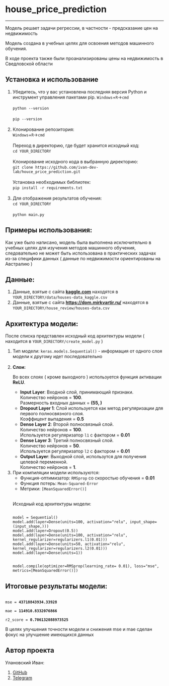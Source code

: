 <h1> house_price_prediction </h1>
<hr>
<p>Модель решает задачи регрессии, в частности - предсказание цен на недвижимость</p>
<p>Модель создана в учебных целях для освоения методов машинного обучения.</p>
<p>В ходе проекта также были проанализированы цены на недвижимость в Сведловской области</p>
<h2>Установка и использование</h2>
<ol>
<li>Убедитесь, что у вас установлена последняя версия Python и инструмент управления пакетами pip.
<code>Windows</code>+<code>R</code>-><code>cmd</code>
<br><br>
<code>python --version</code>
<br><br>
<code>pip --version</code>
</li>
<br>
<li>Клонирование репозитория:<br>
<code>Windows</code>+<code>R</code>-><code>cmd</code>
<br><br>
Переход в директорию, где будет хранится исходный код:<br>
<code>cd YOUR_DIRECTORY</code>
<br><br>
Клонирование исходного кода в выбранную директорию:<br>
<code>git clone https://github.com/ivan-dev-lab/houce_price_prediction.git</code>
<br><br>
Установка необходимых библиотек:<br>
<code>pip install -r requirements.txt</code></li>
<br>
<li>Для отображения результатов обучения:
<br>
<code>cd YOUR_DIRECTORY</code>
<br><br>
<code>python main.py</code></li>
</ol>
<h2>Примеры использования:</h2>
<p>Как уже было написано, модель была выполнена исключительно в учебных целях для изучения методов машинного обучения, следовательно не может быть использована в практических задачах из-за специфики данных ( данные по недвижимости ориентированы на Австралию )</p>
<h2>Данные:</h2>
<ol>
<li>Данные, взятые с сайта <b><a href="https://www.kaggle.com/datasets/shree1992/housedata?select=data.csv">kaggle.com</a></b> находятся в <code>YOUR_DIRECTORY/data/houses-data_kaggle.csv</code> </li>
<li>Данные, взятые с сайта <b><a href="https://dom.mirkvartir.ru/%D0%A1%D0%B2%D0%B5%D1%80%D0%B4%D0%BB%D0%BE%D0%B2%D1%81%D0%BA%D0%B0%D1%8F+%D0%BE%D0%B1%D0%BB%D0%B0%D1%81%D1%82%D1%8C/%D0%97%D0%B0%D0%B3%D0%BE%D1%80%D0%BE%D0%B4%D0%BD%D0%B0%D1%8F+%D0%BD%D0%B5%D0%B4%D0%B2%D0%B8%D0%B6%D0%B8%D0%BC%D0%BE%D1%81%D1%82%D1%8C/">https://dom.mirkvartir.ru/</a></b> находятся в <code>YOUR_DIRECTORY/house_review/houses-data.csv</code> </li>
</ol>
<h2>Архитектура модели:</h2>
<p>После списка представлен исходный код архитектуры модели ( находится в <code>YOUR_DIRECTORY/create_model.py</code> )</p>
<ol>
<li>Тип модели: <code>keras.models.Sequential()</code> - информация от одного слоя модели к другому идет последовательно</li>
<br>
<li><b>Слои:</b>
    <p>Во всех слоях ( кроме выходного ) используется функция активации <b>ReLU</b>.</p>
    <ul>
        <li><b>Input Layer</b>: Входной слой, принимающий признаки.<br>Количество нейронов = <b>100</b>.<br>Размерность входных данных = <b>(55, )</b> </li>
        <li><b>Dropout Layer 1</b>: Слой используется как метод регуляризации для первого полносвязного слоя.<br>Коэффицент выпадения = <b>0.5</b></li>
        <li><b>Dense Layer 2</b>: Второй полносвязный слой.<br>Количество нейронов = <b>100</b>.<br>Используется регуляризатор <code>l1</code> с фактором = <b>0.01</b></li>
        <li><b>Dense Layer 3</b>: Третий полносвязный слой.<br>Количество нейронов = <b>50</b>.<br>Используется регуляризатор <code>l2</code> с фактором = <b>0.01</b></li>
        <li><b>Output Layer</b>: Выходной слой, использутся для получения целевой переменной.<br>Количество нейронов = <b>1</b>.</li>
    </ul>
</li>
<li>При компиляции модели используются:
<ul>
    <li>Функция-оптимизатор: <code>RMSprop</code> со скоростью обучения = <b>0.01</b></li>
    <li>Функция потерь: <code>Mean-Squared-Error</code></li>
    <li>Метрики: <code>[MeanSquaredError()]</code></li>
</ul>
</li>
<br>
<p>Исходный код архитектуры модели:</p>
<code>
model = Sequential()
model.add(layer=Dense(units=100, activation="relu", input_shape=(input_shape,)))
model.add(layer=Dropout(0.5))
model.add(layer=Dense(units=100, activation="relu", kernel_regularizer=regularizers.l1(0.01)))
model.add(layer=Dense(units=50, activation="relu", kernel_regularizer=regularizers.l2(0.01)))
model.add(layer=Dense(units=1))

model.compile(optimizer=RMSprop(learning_rate= 0.01), loss="mse", metrics=[MeanSquaredError()])
</code>
</ol>
<h2>Итоговые результаты модели:</h2>
<code>
mse = <b>43718843934.33928</b><br>
mae = <b>114910.8332076866</b><br>
r2_score = <b>0.706132088973525</b>
</code>
<p>В целях улучшения точности модели и снижения mse и mae сделан фокус на улучшение имеющихся данных</p>
<h2>Автор проекта</h2>
<p>Улановский Иван:</p>
<ol>
<li><a href="https://github.com/ivan-dev-lab">GitHub</a></li>
<li><a href="https://t.me/ivan_ne_chik06">Telegram</a></li>
</ol>